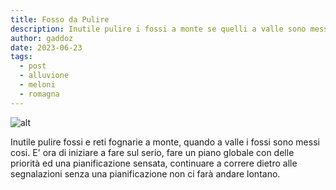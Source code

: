 ```yaml
---
title: Fosso da Pulire
description: Inutile pulire i fossi a monte se quelli a valle sono messi cosi.
author: gaddoz
date: 2023-06-23
tags:
  - post
  - alluvione
  - meloni
  - romagna
---
```


![alt](/static/img/2023-06-23-fosso-da-pulire.jpg "fosso-da-pulire")

Inutile pulire fossi e reti fognarie a monte, quando a valle i fossi sono messi cosi. E' ora di iniziare a fare sul serio, fare un piano globale con delle priorità ed una pianificazione sensata, continuare a correre dietro alle segnalazioni senza una pianificazione non ci farà andare lontano.